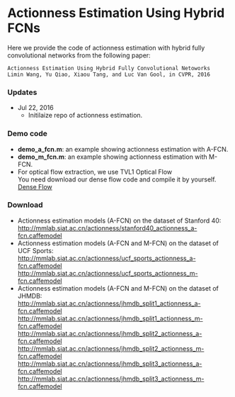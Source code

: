 # Actionness Estimation Using Hybrid FCNs
Here we provide the code of actionness estimation with hybrid fully convolutional networks from the following paper:

    Actionness Estimation Using Hybrid Fully Convolutional Netoworks
    Limin Wang, Yu Qiao, Xiaou Tang, and Luc Van Gool, in CVPR, 2016
    
### Updates

- Jul 22, 2016
  * Initilaize repo of actionness estimation.

### Demo code
- **demo_a_fcn.m**: an example showing actionness estimation with A-FCN.
- **demo_m_fcn.m**: an example showing actionness estimation with M-FCN.
- For optical flow extraction, we use TVL1 Optical Flow </br>
You need download our dense flow code and compile it by yourself. [Dense Flow](https://github.com/wanglimin/dense_flow)
  
### Download
- Actionness estimation models (A-FCN) on the dataset of Stanford 40: <br />
  http://mmlab.siat.ac.cn/actionness/stanford40_actionness_a-fcn.caffemodel
- Actionness estimation models (A-FCN and M-FCN) on the dataset of UCF Sports: <br />
  http://mmlab.siat.ac.cn/actionness/ucf_sports_actionness_a-fcn.caffemodel
  http://mmlab.siat.ac.cn/actionness/ucf_sports_actionness_m-fcn.caffemodel
- Actionness estimation models (A-FCN and M-FCN) on the dataset of JHMDB: <br />
  http://mmlab.siat.ac.cn/actionness/jhmdb_split1_actionness_a-fcn.caffemodel
  http://mmlab.siat.ac.cn/actionness/jhmdb_split1_actionness_m-fcn.caffemodel <br />
  http://mmlab.siat.ac.cn/actionness/jhmdb_split2_actionness_a-fcn.caffemodel
  http://mmlab.siat.ac.cn/actionness/jhmdb_split2_actionness_m-fcn.caffemodel <br />
  http://mmlab.siat.ac.cn/actionness/jhmdb_split3_actionness_a-fcn.caffemodel
  http://mmlab.siat.ac.cn/actionness/jhmdb_split3_actionness_m-fcn.caffemodel



